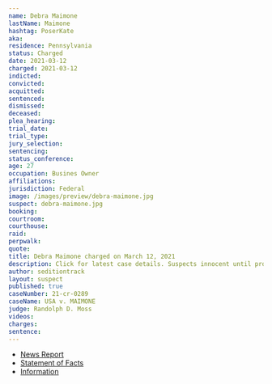 ```yaml
---
name: Debra Maimone
lastName: Maimone
hashtag: PoserKate
aka:
residence: Pennsylvania
status: Charged
date: 2021-03-12
charged: 2021-03-12
indicted:
convicted:
acquitted:
sentenced:
dismissed:
deceased:
plea_hearing:
trial_date:
trial_type:
jury_selection:
sentencing:
status_conference:
age: 27
occupation: Busines Owner
affiliations:
jurisdiction: Federal
image: /images/preview/debra-maimone.jpg
suspect: debra-maimone.jpg
booking:
courtroom:
courthouse:
raid:
perpwalk:
quote:
title: Debra Maimone charged on March 12, 2021
description: Click for latest case details. Suspects innocent until proven guilty.
author: seditiontrack
layout: suspect
published: true
caseNumber: 21-cr-0289
caseName: USA v. MAIMONE
judge: Randolph D. Moss
videos:
charges:
sentence:
---
```

- [News Report](https://www.wpxi.com/news/top-stories/local-business-owners-charged-connection-with-violence-us-capitol/5E2CEWKFCVAZHLD5YPHS25DA3U/)
- [Statement of Facts](https://www.justice.gov/usao-dc/case-multi-defendant/file/1392616/download)
- [Information](https://www.justice.gov/usao-dc/case-multi-defendant/file/1410636/download)

